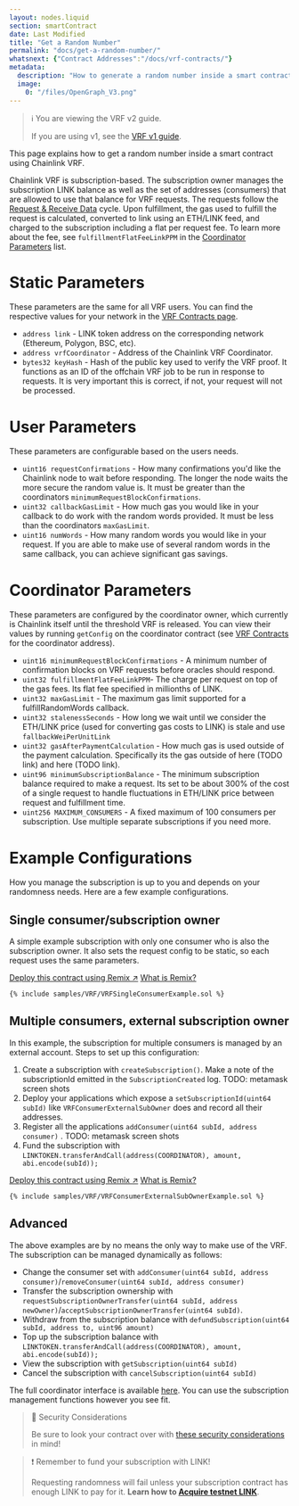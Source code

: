 ```yaml
---
layout: nodes.liquid
section: smartContract
date: Last Modified
title: "Get a Random Number"
permalink: "docs/get-a-random-number/"
whatsnext: {"Contract Addresses":"/docs/vrf-contracts/"}
metadata:
  description: "How to generate a random number inside a smart contract using Chainlink VRF."
  image:
    0: "/files/OpenGraph_V3.png"
---
```


> ℹ️ You are viewing the VRF v2 guide.
>
> If you are using v1, see the [VRF v1 guide](./v1).

This page explains how to get a random number inside a smart contract using Chainlink VRF.

Chainlink VRF is subscription-based. The subscription owner manages the subscription LINK balance as well as the set of addresses (consumers) that are allowed to use that balance for VRF requests. The requests follow the
[Request & Receive Data](../request-and-receive-data/) cycle. Upon fulfillment, the gas used to fulfill the request is calculated, converted
to link using an ETH/LINK feed, and charged to the subscription including a flat per request fee. To learn more about the fee, see `fulfillmentFlatFeeLinkPPM` in the [Coordinator Parameters](#coordinator-parameters) list.

# Static Parameters
These parameters are the same for all VRF users. You can find the respective values for your network in the [VRF Contracts page](../vrf-contracts).
- `address link` - LINK token address on the corresponding network (Ethereum, Polygon, BSC, etc).
- `address vrfCoordinator` - Address of the Chainlink VRF Coordinator.
- `bytes32 keyHash` - Hash of the public key used to verify the VRF proof. It functions as an ID of the offchain VRF job to be run in response to requests. It is very important this is correct, if not, your request will not be processed.

# User Parameters
These parameters are configurable based on the users needs.
- `uint16 requestConfirmations` - How many confirmations you'd like the Chainlink node to wait before responding. The longer the node waits the more secure the random value is. It must be greater than the coordinators `minimumRequestBlockConfirmations`.
- `uint32 callbackGasLimit` - How much gas you would like in your callback to do work with the random words provided. It must be less than the coordinators `maxGasLimit`.
- `uint16 numWords` - How many random words you would like in your request. If you are able to make use of several random words in the same callback, you can achieve significant gas savings.

# Coordinator Parameters
These parameters are configured by the coordinator owner, which currently is Chainlink itself until the threshold VRF is released. You can view their values by running `getConfig` on the coordinator contract (see [VRF Contracts](../vrf-contracts) for the coordinator address).
- `uint16 minimumRequestBlockConfirmations` - A minimum number of confirmation blocks on VRF requests before oracles should respond.
- `uint32 fulfillmentFlatFeeLinkPPM`- The charge per request on top of the gas fees. Its flat fee specified in millionths of LINK.
- `uint32 maxGasLimit` - The maximum gas limit supported for a fulfillRandomWords callback.
- `uint32 stalenessSeconds` - How long we wait until we consider the ETH/LINK price (used for converting gas costs to LINK) is stale and use `fallbackWeiPerUnitLink`
- `uint32 gasAfterPaymentCalculation` - How much gas is used outside of the payment calculation. Specifically its the gas outside of here (TODO link) and here (TODO link).
- `uint96 minimumSubscriptionBalance` - The minimum subscription balance required to make a request. Its set to be about 300% of the cost of a single request to handle fluctuations in ETH/LINK price between request and fulfillment time.
- `uint256 MAXIMUM_CONSUMERS` - A fixed maximum of 100 consumers per subscription. Use multiple separate subscriptions if you need more.

# Example Configurations

How you manage the subscription is up to you and depends on your randomness needs. Here are a few example configurations.

## Single consumer/subscription owner

A simple example subscription with only one consumer who is also the subscription owner. It also sets the request config to be static, so each request uses the same parameters.

<div class="remix-callout">
    <a href="https://remix.ethereum.org/#url=https://docs.chain.link/samples/VRF/VRFSingleConsumerExample.sol" target="_blank" class="cl-button--ghost solidity-tracked">Deploy this contract using Remix ↗</a>
    <a href="../deploy-your-first-contract/" title="">What is Remix?</a>
</div>

```solidity Kovan
{% include samples/VRF/VRFSingleConsumerExample.sol %}
```

## Multiple consumers, external subscription owner

In this example, the subscription for multiple consumers is managed by an external account. Steps to set up this configuration:

1. Create a subscription with `createSubscription()`. Make a note of the subscriptionId emitted in the `SubscriptionCreated` log. TODO: metamask screen shots
1. Deploy your applications which expose a `setSubscriptionId(uint64 subId)` like `VRFConsumerExternalSubOwner` does and record all their addresses.
1. Register all the applications `addConsumer(uint64 subId, address consumer)` . TODO: metamask screen shots
1. Fund the subscription with `LINKTOKEN.transferAndCall(address(COORDINATOR), amount, abi.encode(subId));`

<div class="remix-callout">
    <a href="https://remix.ethereum.org/#url=https://docs.chain.link/samples/VRF/VRFConsumerExternalSubOwnerExample.sol" target="_blank" class="cl-button--ghost solidity-tracked">Deploy this contract using Remix ↗</a>
    <a href="../deploy-your-first-contract/" title="">What is Remix?</a>
</div>

```solidity Kovan
{% include samples/VRF/VRFConsumerExternalSubOwnerExample.sol %}
```

## Advanced

The above examples are by no means the only way to make use of the VRF. The subscription can be managed dynamically as follows:

- Change the consumer set with `addConsumer(uint64 subId, address consumer)`/`removeConsumer(uint64 subId, address consumer)`
- Transfer the subscription ownership with `requestSubscriptionOwnerTransfer(uint64 subId, address newOwner)`/`acceptSubscriptionOwnerTransfer(uint64 subId)`.
- Withdraw from the subscription balance with `defundSubscription(uint64 subId, address to, uint96 amount)`
- Top up the subscription balance with `LINKTOKEN.transferAndCall(address(COORDINATOR), amount, abi.encode(subId));`
- View the subscription with `getSubscription(uint64 subId)`
- Cancel the subscription with  `cancelSubscription(uint64 subId)`

The full coordinator interface is available [here](https://github.com/smartcontractkit/chainlink/blob/b56b40353b0df29f058e3d2d79d55c1caaf60031/contracts/src/v0.8/interfaces/VRFCoordinatorV2Interface.sol). You can use the subscription management functions however you see fit.

> 🚧 Security Considerations
>
> Be sure to look your contract over with [these security considerations](../vrf-security-considerations/) in mind!

>❗️ Remember to fund your subscription with LINK!
>
> Requesting randomness will fail unless your subscription contract has enough LINK to pay for it. **Learn how to [Acquire testnet LINK](../acquire-link/)**.
